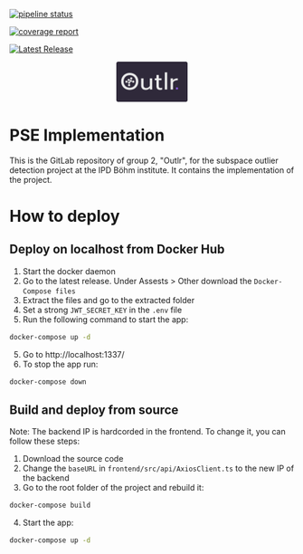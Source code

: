 <a href="https://git.scc.kit.edu/ipd-boehm/pse/ipd-pse-2022-ws/subspace-outlier-profiling/team-2/pse-implementation/-/commits/dev"><img alt="pipeline status" src="https://git.scc.kit.edu/ipd-boehm/pse/ipd-pse-2022-ws/subspace-outlier-profiling/team-2/pse-implementation/badges/dev/pipeline.svg" /></a>


<a href="https://git.scc.kit.edu/ipd-boehm/pse/ipd-pse-2022-ws/subspace-outlier-profiling/team-2/pse-implementation/-/commits/dev"><img alt="coverage report" src="https://git.scc.kit.edu/ipd-boehm/pse/ipd-pse-2022-ws/subspace-outlier-profiling/team-2/pse-implementation/badges/dev/coverage.svg" /></a>


[![Latest Release](https://git.scc.kit.edu/ipd-boehm/pse/ipd-pse-2022-ws/subspace-outlier-profiling/team-2/pse-implementation/-/badges/release.svg)](https://git.scc.kit.edu/ipd-boehm/pse/ipd-pse-2022-ws/subspace-outlier-profiling/team-2/pse-implementation/-/releases)



<div style="text-align:center; height: 50%">
  <img src="./Logo.png" style="width:25%; height:25%;"  alt="Outlr-Logo"/>
</div>



# PSE Implementation
This is the GitLab repository of group 2, "Outlr", for the subspace outlier detection project at the IPD Böhm institute.
It contains the implementation of the project. 

# How to deploy

## Deploy on localhost from Docker Hub
1. Start the docker daemon
2. Go to the latest release. Under Assests > Other download the `Docker-Compose files`
3. Extract the files and go to the extracted folder
5. Set a strong `JWT_SECRET_KEY` in the `.env` file
4. Run the following command to start the app:
```sh
docker-compose up -d
```
5. Go to http://localhost:1337/
6. To stop the app run:
```sh
docker-compose down
```

## Build and deploy from source
Note: The backend IP is hardcorded in the frontend. To change it, you can follow these steps:
1. Download the source code
2. Change the `baseURL` in `frontend/src/api/AxiosClient.ts` to the new IP of the backend
3. Go to the root folder of the project and rebuild it:
```sh
docker-compose build
```
4. Start the app:
```sh
docker-compose up -d
```
